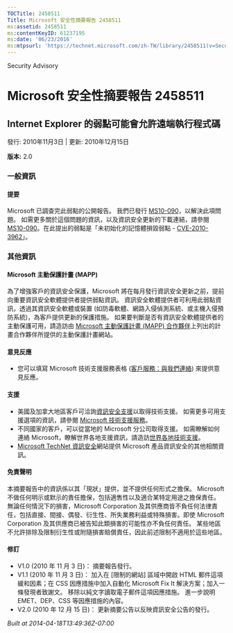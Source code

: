 ```yaml
---
TOCTitle: 2458511
Title: Microsoft 安全性摘要報告 2458511
ms:assetid: 2458511
ms:contentKeyID: 61237195
ms:date: '06/23/2016'
ms:mtpsurl: 'https://technet.microsoft.com/zh-TW/library/2458511(v=Security.10)'
---
```


Security Advisory

Microsoft 安全性摘要報告 2458511
================================

Internet Explorer 的弱點可能會允許遠端執行程式碼
------------------------------------------------

發行: 2010年11月3日 | 更新: 2010年12月15日

**版本:** 2.0

### 一般資訊

#### 提要

Microsoft 已調查完此弱點的公開報告。 我們已發行 [MS10-090](http://technet.microsoft.com/security/bulletin/ms10-090)，以解決此項問題。 如需更多關於這個問題的資訊，以及資訊安全更新的下載連結，請參閱 [MS10-090](http://go.microsoft.com/fwlink/?linkid=206495)。在此提出的弱點是「未初始化的記憶體損毀弱點 - [CVE-2010-3962](http://www.cve.mitre.org/cgi-bin/cvename.cgi?name=cve-2010-3962)」。

### 其他資訊

#### Microsoft 主動保護計畫 (MAPP)

為了增強客戶的資訊安全保護，Microsoft 將在每月發行資訊安全更新之前，提前向重要資訊安全軟體提供者提供弱點資訊。 資訊安全軟體提供者可利用此弱點資訊，透過其資訊安全軟體或裝置 (如防毒軟體、網路入侵偵測系統、或主機入侵預防系統)，為客戶提供更新的保護措施。 如果要判斷是否有資訊安全軟體提供者的主動保護可用，請造訪由 [Microsoft 主動保護計畫 (MAPP) 合作夥伴](http://www.microsoft.com/security/msrc/mapp/partners.mspx)上列出的計畫合作夥伴所提供的主動保護計畫網站。

#### 意見反應

-   您可以填寫 Microsoft 技術支援服務表格 ([客戶服務：與我們連絡](https://support.microsoft.com/common/survey.aspx?scid=sw;en;1257&amp;showpage=1&amp;ws=technet&amp;sd=tech)) 來提供意見反應。

#### 支援

-   美國及加拿大地區客戶可洽詢[資訊安全支援](http://go.microsoft.com/fwlink/?linkid=21131)以取得技術支援。 如需更多可用支援選項的資訊，請參閱 [Microsoft 技術支援服務](http://support.microsoft.com/)。
-   不同國家的客戶，可以從當地的 Microsoft 分公司取得支援。 如需瞭解如何連絡 Microsoft，瞭解世界各地支援資訊，請造訪[世界各地技術支援](http://go.microsoft.com/fwlink/?linkid=21155)。
-   [Microsoft TechNet 資訊安全](http://technet.microsoft.com/zh-tw/security/default.aspx)網站提供 Microsoft 產品資訊安全的其他相關資訊。

#### 免責聲明

本摘要報告中的資訊係以其「現狀」提供，並不提供任何形式之擔保。 Microsoft 不做任何明示或默示的責任擔保，包括適售性以及適合某特定用途之擔保責任。 無論任何情況下的損害，Microsoft Corporation 及其供應商皆不負任何法律責任，包括直接、間接、偶發、衍生性、所失業務利益或特殊損害。即使 Microsoft Corporation 及其供應商已被告知此類損害的可能性亦不負任何責任。 某些地區不允許排除及限制衍生性或附隨損害賠償責任，因此前述限制不適用於這些地區。

#### 修訂

-   V1.0 (2010 年 11 月 3 日)： 摘要報告發行。
-   V1.1 (2010 年 11 月 3 日)： 加入在 \[限制的網站\] 區域中開啟 HTML 郵件這項緩和因素；在 CSS 因應措施中加入自動化 Microsoft Fix It 解決方案；加入一條發現者致謝文。 移除以純文字讀取電子郵件這項因應措施。 進一步說明 EMET、DEP、CSS 等因應措施的內容。
-   V2.0 (2010 年 12 月 15 日)： 更新摘要公告以反映資訊安全公告的發行。

*Built at 2014-04-18T13:49:36Z-07:00*
